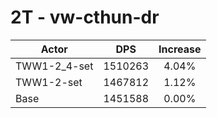 # 2T - vw-cthun-dr
| Actor | DPS | Increase |
|---|:---:|:---:|
|TWW1-2_4-set|1510263|4.04%|
|TWW1-2-set|1467812|1.12%|
|Base|1451588|0.00%|

